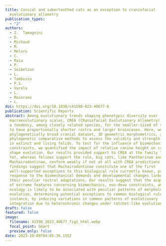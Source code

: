 ```yaml
---
title: Conical and sabertoothed cats as an exception to craniofacial
  evolutionary allometry
publication_types:
  - "2"
authors:
  - 2.	Tamagnini
  - D.
  - Michaud
  - M.
  - Meloro
  - C.
  - Raia
  - P.
  - Soibelzon
  - L.
  - Tambusso
  - P.S.
  - Varela
  - L.
  - Maiorano
  - L.
doi: https://doi.org/10.1038/s41598-023-40677-6
publication: Scientific Reports
abstract: Among evolutionary trends shaping phenotypic diversity over
  macroevolutionary scales, CREA (CRaniofacial Evolutionary Allometry) describes
  a tendency, among closely related species, for the smaller-sized of the group
  to have proportionally shorter rostra and larger braincases. Here, we used a
  phylogenetically broad cranial dataset, 3D geometric morphometrics, and
  phylogenetic comparative methods to assess the validity and strength of CREA
  in extinct and living felids. To test for the influence of biomechanical
  constraints, we quantified the impact of relative canine height on cranial
  shape evolution. Our results provided support to CREA at the family level.
  Yet, whereas felines support the rule, big cats, like Pantherinae and
  Machairodontinae, conform weakly if not at all with CREA predictions. Our
  findings suggest that Machairodontinae constitute one of the first
  well-supported exceptions to this biological rule currently known, probably in
  response to the biomechanical demands and developmental changes linked with
  their peculiar rostral adaptations. Our results suggest that the acquisition
  of extreme features concerning biomechanics, evo-devo constraints, and/or
  ecology is likely to be associated with peculiar patterns of morphological
  evolution, determining potential exceptions to common biological rules, for
  instance, by inducing variations in common patterns of evolutionary
  integration due to heterochronic changes under ratchet-like evolution.
draft: false
featured: false
image:
  filename: 41598_2023_40677_fig1_html.webp
  focal_point: Smart
  preview_only: false
date: 2023-10-09T04:05:36.155Z
---
```

